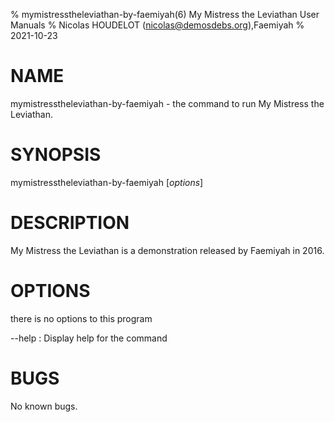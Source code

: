 % mymistresstheleviathan-by-faemiyah(6) My Mistress the Leviathan User Manuals
% Nicolas HOUDELOT (nicolas@demosdebs.org),Faemiyah
% 2021-10-23

# NAME
mymistresstheleviathan-by-faemiyah - the command to run My Mistress the Leviathan.

# SYNOPSIS
mymistresstheleviathan-by-faemiyah [*options*]

# DESCRIPTION
My Mistress the Leviathan is a demonstration released by Faemiyah in 2016.

# OPTIONS
there is no options to this program

\--help
:   Display help for the command

# BUGS
No known bugs.
